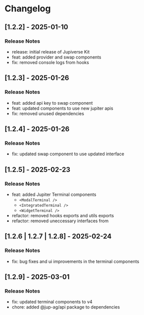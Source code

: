# Changelog

## [1.2.2] - 2025-01-10

### Release Notes

- release: initial release of Jupiverse Kit
- feat: added provider and swap components
- fix: removed console logs from hooks

## [1.2.3] - 2025-01-26

### Release Notes

- feat: added api key to swap component
- feat: updated components to use new jupiter apis
- fix: removed unused dependencies

## [1.2.4] - 2025-01-26

### Release Notes

- fix: updated swap component to use updated interface

## [1.2.5] - 2025-02-23

### Release Notes

- feat: added Jupiter Terminal components
    - `<ModalTerminal />`
    - `<IntegratedTerminal />`
    - `<WidgetTerminal />`
- refactor: removed hooks exports and utils exports
- refactor: removed uneccessary interfaces from

## [1.2.6 | 1.2.7 | 1.2.8] - 2025-02-24

### Release Notes

- fix: bug fixes and ui improvements in the terminal components

## [1.2.9] - 2025-03-01

### Release Notes

- fix: updated terminal components to v4
- chore: added @jup-ag/api package to dependencies